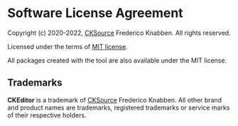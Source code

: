 Software License Agreement
==========================

Copyright (c) 2020-2022, [CKSource](http://cksource.com) Frederico Knabben. All rights reserved.

Licensed under the terms of [MIT license](https://opensource.org/licenses/MIT).

All packages created with the tool are also available under the MIT license.

Trademarks
----------

**CKEditor** is a trademark of [CKSource](http://cksource.com) Frederico Knabben. All other brand and product names are trademarks, registered trademarks or service marks of their respective holders.
